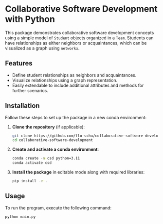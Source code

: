 # Collaborative Software Development with Python

This package demonstrates collaborative software development concepts using a simple model of `Student` objects organized in a `Team`. Students can have relationships as either neighbors or acquaintances, which can be visualized as a graph using `networkx`.

## Features

- Define student relationships as neighbors and acquaintances.
- Visualize relationships using a graph representation.
- Easily extendable to include additional attributes and methods for further scenarios.

## Installation

Follow these steps to set up the package in a new conda environment:

1. **Clone the repository** (if applicable):
    ```bash
    git clone https://github.com/flo-schu/collaborative-software-development.git
    cd collaborative-software-development
    ```

2. **Create and activate a conda environment**:
    ```bash
    conda create -n csd python=3.11
    conda activate csd
    ```

3. **Install the package** in editable mode along with required libraries:
    ```bash
    pip install -e .
    ```

## Usage

To run the program, execute the following command:

```bash
python main.py